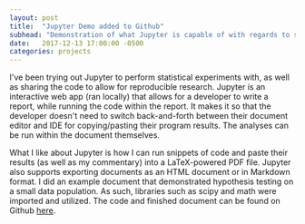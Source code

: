 ```yaml
---
layout: post
title:  "Jupyter Demo added to Github"
subhead: "Demonstration of what Jupyter is capable of with regards to statistical hypothesis testing."
date:   2017-12-13 17:00:00 -0500
categories: projects
---
```


I've been trying out Jupyter to perform statistical experiments with, as well as sharing the code to allow for reproducible research. Jupyter is an interactive web app (ran locally) that allows for a developer to write a report, while running the code within the report. It makes it so that the developer doesn't need to switch back-and-forth between their document editor and IDE for copying/pasting their program results. The analyses can be run within the document themselves. 

What I like about Jupyter is how I can run snippets of code and paste their results (as well as my commentary) into a LaTeX-powered PDF file. Jupyter also supports exporting documents as an HTML document or in Markdown format. I did an example document that demonstrated hypothesis testing on a small data population. As such, libraries such as scipy and math were imported and utilized. The code and finished document can be found on Github [here](https://github.com/DanTruong/Jupyter-Notebook-Demo).

